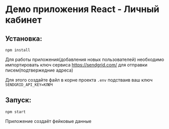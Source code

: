 # Демо приложения React - Личный кабинет

## Установка:

`npm install`

Для работы приложения(добавления новых пользователей) необходимо импортировать ключ сервиса https://sendgrid.com/ для отправки писем(подтвержедние адреса)

Для этого создайте файл в корне проекта `.env` подстваив ваш ключ  `SENDGRID_API_KEY=КЛЮЧ`

## Запуск:

`npm start`

Приложение создаёт фейковые данные
